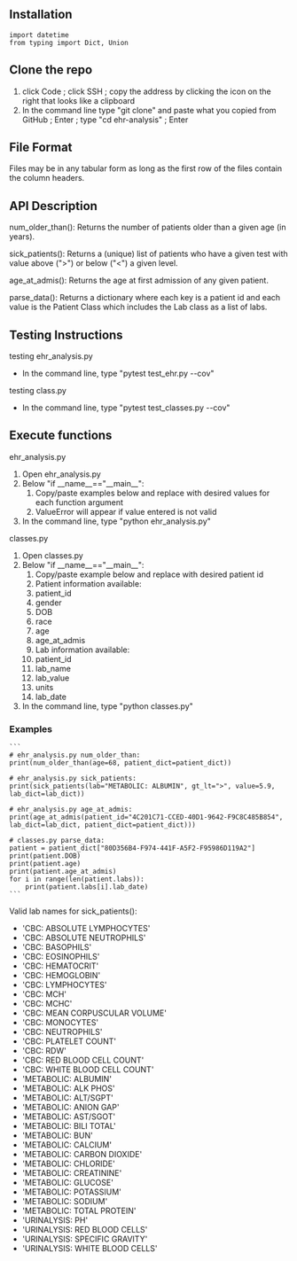 ## Installation
```
import datetime
from typing import Dict, Union
```

## Clone the repo
1. click Code ; click SSH ; copy the address by clicking the icon on the right that looks like a clipboard
2. In the command line type "git clone" and paste what you copied from GitHub ; Enter ; type "cd ehr-analysis" ; Enter

## File Format
Files may be in any tabular form as long as the first row of the files contain the column headers.

## API Description
num_older_than():
Returns the number of patients older than a given age (in years).

sick_patients():
Returns a (unique) list of patients who have a given test with value above (">") or below ("<") a given level.

age_at_admis():
Returns the age at first admission of any given patient.

parse_data():
Returns a dictionary where each key is a patient id and each value is the Patient Class which includes the Lab class as a list of labs.

## Testing Instructions
testing ehr_analysis.py
- In the command line, type "pytest test_ehr.py --cov"

testing class.py
- In the command line, type "pytest test_classes.py --cov"

## Execute functions
ehr_analysis.py
  1. Open ehr_analysis.py
  2. Below "if \_\_name\_\_=="\_\_main\_\_":
      1. Copy/paste examples below and replace with desired values for each function argument
      2. ValueError will appear if value entered is not valid
  3. In the command line, type "python ehr_analysis.py"

classes.py
  1. Open classes.py
  2. Below "if \_\_name\_\_=="\_\_main\_\_":
      1. Copy/paste example below and replace with desired patient id
      2. Patient information available:
        1. patient_id
        2. gender
        3. DOB
        4. race
        5. age
        6. age_at_admis
      3. Lab information available:
        1. patient_id
        2. lab_name
        3. lab_value
        4. units
        5. lab_date
  3. In the command line, type "python classes.py"

### Examples
    ```
    # ehr_analysis.py num_older_than:
    print(num_older_than(age=68, patient_dict=patient_dict))

    # ehr_analysis.py sick_patients:
    print(sick_patients(lab="METABOLIC: ALBUMIN", gt_lt=">", value=5.9, lab_dict=lab_dict))

    # ehr_analysis.py age_at_admis:
    print(age_at_admis(patient_id="4C201C71-CCED-40D1-9642-F9C8C485B854", lab_dict=lab_dict, patient_dict=patient_dict)))

    # classes.py parse_data:
    patient = patient_dict["80D356B4-F974-441F-A5F2-F95986D119A2"]
    print(patient.DOB)
    print(patient.age)
    print(patient.age_at_admis)
    for i in range(len(patient.labs)):
        print(patient.labs[i].lab_date)
    ```
    
  Valid lab names for sick_patients():
  - 'CBC: ABSOLUTE LYMPHOCYTES'
  - 'CBC: ABSOLUTE NEUTROPHILS'
  - 'CBC: BASOPHILS'
  - 'CBC: EOSINOPHILS'
  - 'CBC: HEMATOCRIT'
  - 'CBC: HEMOGLOBIN'
  - 'CBC: LYMPHOCYTES'
  - 'CBC: MCH'
  - 'CBC: MCHC'
  - 'CBC: MEAN CORPUSCULAR VOLUME'
  - 'CBC: MONOCYTES'
  - 'CBC: NEUTROPHILS'
  - 'CBC: PLATELET COUNT'
  - 'CBC: RDW'
  - 'CBC: RED BLOOD CELL COUNT'
  - 'CBC: WHITE BLOOD CELL COUNT'
  - 'METABOLIC: ALBUMIN'
  - 'METABOLIC: ALK PHOS'
  - 'METABOLIC: ALT/SGPT'
  - 'METABOLIC: ANION GAP'
  - 'METABOLIC: AST/SGOT'
  - 'METABOLIC: BILI TOTAL'
  - 'METABOLIC: BUN'
  - 'METABOLIC: CALCIUM'
  - 'METABOLIC: CARBON DIOXIDE'
  - 'METABOLIC: CHLORIDE'
  - 'METABOLIC: CREATININE'
  - 'METABOLIC: GLUCOSE'
  - 'METABOLIC: POTASSIUM'
  - 'METABOLIC: SODIUM'
  - 'METABOLIC: TOTAL PROTEIN'
  - 'URINALYSIS: PH'
  - 'URINALYSIS: RED BLOOD CELLS'
  - 'URINALYSIS: SPECIFIC GRAVITY'
  - 'URINALYSIS: WHITE BLOOD CELLS'
